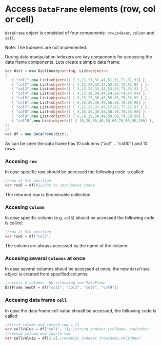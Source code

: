# Access ``DataFrame`` elements (row, col or cell)
``DataFrame`` object is consisted of four components: ```row```,```indexer```, ```column``` and ```cell```.

Note: The Indexers are not implemented.

During data manipulation indexers are key components for accessing the data frame components.
Lets create a simple data frame:
 ````csharp
 var dict = new Dictionary<string, List<object>>
{
    { "col1",new List<object>() { 1,11,21,31,41,51,61,71,81,91} },
    { "col2",new List<object>() { 2,12,22,32,42,52,62,72,82,92 } },
    { "col3",new List<object>() { 3,13,23,33,43,53,63,73,83,93 } },
    { "col4",new List<object>() { 4,14,24,34,44,54,64,74,84,94} },
    { "col5",new List<object>() { 5,15,25,35,45,55,65,75,85,95 } },
    { "col6",new List<object>() { 6,16,26,36,46,56,66,76,86,96} },
    { "col7",new List<object>() { 7,17,27,37,47,57,67,77,87,97 } },
    { "col8",new List<object>() { 8,18,28,38,48,58,68,78,88,98} },
    { "col9",new List<object>() { 9,19,29,39,49,59,69,79,89,99} },
    { "col10",new List<object>() { 10,20,30,40,50,60,70,80,90,100} },
};
//
var df = new DataFrame(dict);
````
As can be seen the data frame has 10 columns ("col", ..."col10") and 10 rows.

### Accesing ```row```

In case specific row should be accessed the following code is called:

````csharp
//row at 5th position
var row5 = df[4]//due to zero-based index
````
The returned row is Enumerable collection.

### Accesing ```Column```
In case specific column (e.g. `col5`) should be accessed the following code is called:

````csharp
//row at 5th position
var row5 = df["col5"]
````
The column are always accessed by the name of the column.

### Accesing several ```Columns``` at once

In case several columns shoud be accessed at once, the new `dataframe` object is created from specified columns:
````csharp
//access 4 columns, by returning new DataFrame
DatFrame newDf = df["col1", "col3", "col5", "col9"];
````
### Accesing data frame ```cell```
In case the data frame cell value shoudl be accessed, the following code is called:

````csharp
//first column and second row = 11
var cellValue = df["col1", 1];//string indexer (colName, rowIndex)
//second column and fourth row
var cellValue2 = df[3,2];//numeric indexer (rowIndex,colIndex)
````
